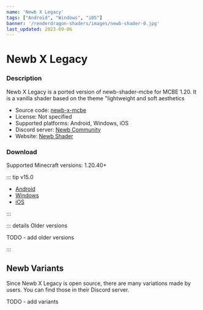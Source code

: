 ```yaml
---
name: 'Newb X Legacy'
tags: ["Android", "Windows", "iOS"]
banner: '/renderdragon-shaders/images/newb-shader-0.jpg'
last_updated: 2023-09-06
---
```


# Newb X Legacy

<Gallery 
alt="Newb X Legacy Screenshots"
:images="[
    '/renderdragon-shaders/images/newb-shader-0.jpg',
    '/renderdragon-shaders/images/newb-shader-1.jpg',
    '/renderdragon-shaders/images/newb-shader-2.jpg',
    '/renderdragon-shaders/images/newb-shader-3.jpg',
    ]"
/>

### Description

Newb X Legacy is a ported version of newb-shader-mcbe for MCBE 1.20. It is a vanilla shader based on the theme "lightweight and soft aesthetics

* Source code: [newb-x-mcbe](https://github.com/devendrn/newb-x-mcbe)
* License: Not specified
* Supported platforms: Android, Windows, iOS
* Discord server: [Newb Community](https://discord.gg/newb-community-844591537430069279)
* Website: [Newb Shader](https://devendrn.github.io/newb-shader/)

### Download

Supported Minecraft versions: 1.20.40+

::: tip v15.0

* [Android](https://github.com/devendrn/newb-x-mcbe/releases/download/v15/newb-x-15-android.mcpack)
* [Windows](https://github.com/devendrn/newb-x-mcbe/releases/download/v15/newb-x-15-windows.mcpack)
* [iOS](https://github.com/devendrn/newb-x-mcbe/releases/download/v15/newb-x-15-ios.zip)

:::

::: details Older versions

TODO - add older versions 

:::

## Newb Variants

Since Newb X Legacy is open source, there are many variations made by users. You can find those in their Discord server.

TODO - add variants